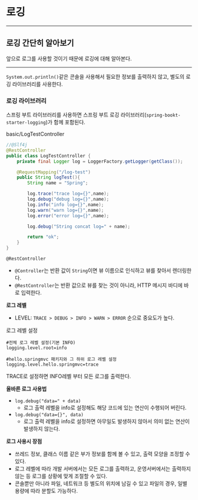 # 로깅

---

## 로깅 간단히 알아보기

앞으로 로그를 사용할 것이기 때문에 로깅에 대해 알아본다.

---

`System.out.println()`같은 콘솔을 사용해서 필요한 정보를 출력하지 않고, 별도의 로깅 라이브러리를 사용한다.

### 로깅 라이브러리

스프링 부트 라이브러리를
사용하면 스프링 부트 로깅 라이브러리(`spring-bookt-starter-logging`)가 함께 포함된다.

basic/LogTestController

```java
//@Slf4j
@RestController
public class LogTestController {
    private final Logger log = LoggerFactory.getLogger(getClass());

    @RequestMapping("/log-test")
    public String logTest(){
        String name = "Spring";

        log.trace("trace log={}",name);
        log.debug("debug log={}",name);
        log.info("info log={}",name);
        log.warn("warn log={}",name);
        log.error("error log={}",name);

        log.debug("String concat log=" + name);

        return "ok";
    }
}
```

`@RestController`

+ `@Controller`는 반환 값이 `String`이면 뷰 이름으로 인식하고 뷰를 찾아서 렌더링한다.
+ `@RestController`는 반환 값으로 뷰를 찾는 것이 아니라, HTTP 메시지 바디에 바로 입력한다.

**로그 레벨**

+ LEVEL: `TRACE > DEBUG > INFO > WARN > ERROR` 순으로 중요도가 높다.

로그 레벨 설정
```text
#전체 로그 레벨 설정(기본 INFO)
logging.level.root=info

#hello.springmvc 패키지와 그 하위 로그 레벨 설정
logging.level.hello.springmvc=trace
```

TRACE로 설정하면 INFO레벨 부터 모든 로그를 출력한다.



**올바른 로그 사용법**

+ `log.debug("data=" + data)`
  + 로그 출력 레벨을 info로 설정해도 해당 코드에 있는 연산이 수행되어 버린다.
+ `log.debug("data={}", data)`
  + 로그 출력 레벨을 info로 설정하면 아무일도 발생하지 않아서 의미 없는 연산이 발생하지 않는다.

**로그 사용시 장점**

+ 쓰레드 정보, 클래스 이름 같은 부가 정보를 함께 볼 수 있고, 출력 모양을 조정할 수 있다.
+ 로그 레벨에 따라 개발 서버에서는 모든 로그를 출력하고, 운영서버에서는 출력하지 않는 등 로그를 상황에 맞게 조절할 수 있다.
+ 콘솔뿐만 아니라 파일, 네트워크 등 별도의 위치에 남길 수 있고 파일의 경우, 일별 용량에 따라 분할도 가능하다.


